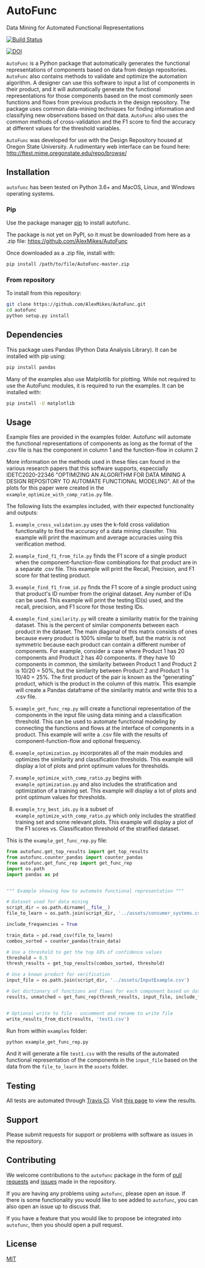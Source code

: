 # AutoFunc
Data Mining for Automated Functional Representations

[![Build Status](https://travis-ci.org/AlexMikes/AutoFunc.svg?branch=master)](https://travis-ci.org/AlexMikes/AutoFunc)

[![DOI](https://zenodo.org/badge/DOI/10.5281/zenodo.3243689.svg)](https://doi.org/10.5281/zenodo.3243689)

``AutoFunc`` is a Python package that automatically generates the functional representations of components based on data from 
design repositories. ``AutoFunc`` also contains methods to validate and optimize the automation algorithm. A designer can use this software to 
input a list of components in their product, and it will automatically generate the functional representations for those 
components based on the most commonly seen functions and flows from previous products in the design repository. 
The package uses common data-mining techniques for finding information and classifying new observations based on 
that data. ``AutoFunc`` also uses the common methods of cross-validation and the F1 score to find the accuracy at 
different values for the threshold variables.

`AutoFunc` was developed for use with the Design Repository housed at Oregon State University. A rudimentary 
web interface can be found here: http://ftest.mime.oregonstate.edu/repo/browse/

## Installation

`autofunc` has been tested on Python 3.6+ and MacOS, Linux, and Windows operating systems. 

### Pip

Use the package manager [pip](https://pip.pypa.io/en/stable/) to install autofunc.

The package is not yet on PyPI, so it must be downloaded from here as a .zip file: https://github.com/AlexMikes/AutoFunc

Once downloaded as a .zip file, install with:

```bash
pip install /path/to/file/AutoFunc-master.zip
```

### From repository

To install from this repository:

```bash
git clone https://github.com/AlexMikes/AutoFunc.git
cd autofunc
python setup.py install
```

## Dependencies

This package uses Pandas (Python Data Analysis Library). It can be installed with pip using:

```bash
pip install pandas
```
Many of the examples also use Matplotlib for plotting. While not required to use the AutoFunc modules, it is required to run the examples. It can be installed with:

```bash
pip install -U matplotlib
```

## Usage

Example files are provided in the examples folder. Autofunc will automate the functional representations of components
as  long as the format of the .csv file is has the component in column 1 and the function-flow in column 2

More information on the methods used in these files can found in the various research papers that this software supports, especcially IDETC2020-22346
"OPTIMIZING AN ALGORITHM FOR DATA MINING A DESIGN REPOSITORY TO AUTOMATE FUNCTIONAL MODELING". All of the plots for this paper were created in the ```example_optimize_with_comp_ratio.py``` file.

The following lists the examples included, with their expected functionality and outputs:

1. ```example_cross_validation.py``` uses the k-fold cross validation functionality to find the accuracy of a data mining classifer. This example will print the maximum and average accuracies using this verification method.

1. ```example_find_f1_from_file.py``` finds the F1 score of a single product when the component-function-flow combinations for that product are in a separate .csv file. This example will print the Recall, Precision, and F1 score for that testing product.

1. ```example_find_f1_from_id.py``` finds the F1 score of a single product using that product's ID number from the original dataset. Any number of IDs can be used. This example will print the testing ID(s) used, and the recall, precision, and F1 score for those testing IDs.

1. ```example_find_similarity.py``` will create a similarity matrix for the training dataset. This is the percent of similar components between each product in the dataset. The main diagonal of this matrix consists of ones because every product is 100% similar to itself, but the matrix is not symmetric because each product can contain a different number of components. For example, consider a case where Product 1 has 20 components and Product 2 has 40 components. If they have 10 components in common, the similarity between Product 1 and Product 2 is 10/20 = 50%, but the similarity between Product 2 and Product 1 is 10/40 = 25%. The first product of the pair is known as the ”generating” product, which is the product in the column of this matrix. This example will create a Pandas dataframe of the similarity matrix and write this to a .csv file.

1. ```example_get_func_rep.py``` will create a functional representation of the components in the input file using data mining and a classification threshold. This can be used to automate functional modeling by connecting the functions and flows at the interface of components in a product. This example will write a .csv file with the results of component-function-flow and optional frequency.

1. ```example_optimization.py``` incorporates all of the main modules and optimizes the similarity and classification thresholds. This example will display a lot of plots and print optimum values for thresholds.

1. ```example_optimize_with_comp_ratio.py``` begins with ```example_optimization.py``` and also includes the stratification and optimization of a training set. This example will display a lot of plots and print optimum values for thresholds.

1. ```example_try_best_ids.py``` is a subset of ```example_optimize_with_comp_ratio.py``` which only includes the stratified training set and some
relevant plots. This example will display a plot of the F1 scores vs. Classification threshold of the stratified dataset.


This is the ```example_get_func_rep.py``` file:

```python
from autofunc.get_top_results import get_top_results
from autofunc.counter_pandas import counter_pandas
from autofunc.get_func_rep import get_func_rep
import os.path
import pandas as pd


""" Example showing how to automate functional representation """

# Dataset used for data mining
script_dir = os.path.dirname(__file__)
file_to_learn = os.path.join(script_dir, '../assets/consumer_systems.csv')

include_frequencies = True

train_data = pd.read_csv(file_to_learn)
combos_sorted = counter_pandas(train_data)

# Use a threshold to get the top XX% of confidence values
threshold = 0.5
thresh_results = get_top_results(combos_sorted, threshold)

# Use a known product for verification
input_file = os.path.join(script_dir, '../assets/InputExample.csv')

# Get dictionary of functions and flows for each component based on data mining
results, unmatched = get_func_rep(thresh_results, input_file, include_frequencies)


# Optional write to file - uncomment and rename to write file
write_results_from_dict(results, 'test1.csv')
```


Run from within ```examples``` folder:

```bash
python example_get_func_rep.py
```

And it will generate a file ```test1.csv``` with the results of the automated functional representation of the 
 components in the ```input_file``` based on the data from the ```file_to_learn``` in the ```assets``` folder.
 
## Testing
All tests are automated through [Travis CI](https://travis-ci.org/). Visit [this page](https://travis-ci.org/github/AlexMikes/AutoFunc) to view the results.


## Support
Please submit requests for support or problems with software as issues in the repository.

## Contributing

We welcome contributions to the `autofunc` package in the form of [pull requests](https://github.com/AlexMikes/AutoFunc/pulls) and [issues](https://github.com/AlexMikes/AutoFunc/issues) made in the repository.

If you are having any problems using `autofunc`, please open an issue.
If there is some functionality you would like to see added to `autofunc`, you can also open an issue up to discuss that.

If you have a feature that you would like to propose be integrated into `autofunc`, then you should open a pull request.

## License
[MIT](https://choosealicense.com/licenses/mit/)
